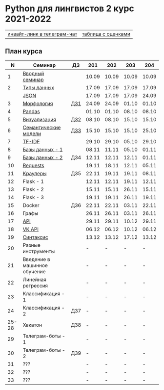 # Python для лингвистов 2 курс 2021-2022

<table>
  <tr>
    <td> <a href="https://t.me/joinchat/3ymOTSrrFzphYzA6"> инвайт-линк в телеграм-чат </a> </td>
    <td> <a href="https://docs.google.com/spreadsheets/d/1wE8CO8QYmfnndG0Lcrq2adn2YKYzkZGyC6VqqpY13Jo/edit?usp=sharing"> таблица с оценками </a> </td>
  </tr>
</table>

## План курса

| N  | Семинар     | ДЗ | 201 | 202 | 203 | 204 |
| -- | ----------- | -- | --- | --- | --- | --- |
| 1  | [Вводный семинар](https://github.com/hse-ling-python/seminars/blob/master/intro/course_intro_2021.ipynb) | | 10.09 | 10.09 | 10.09 | 10.09 |
| 2  | [Типы данных](https://github.com/hse-ling-python/seminars/blob/master/data_structures/data_structures_1(1).ipynb) | | 17.09 | 17.09 | 17.09 | 17.09 |
|| [JSON](https://github.com/hse-ling-python/seminars/blob/master/json_data/json_1.ipynb) | | 17.09 | 17.09 | 17.09 | 24.09 |
| 3  | [Морфология](https://github.com/hse-ling-python/seminars/blob/master/morphology/morphology_1.ipynb) | [ДЗ1](https://github.com/hse-ling-python/homework_21_22/blob/main/hw1.md) | 24.09 | 24.09 | 01.10 | 01.10 |
| 4  | [Pandas](https://github.com/hse-ling-python/seminars/blob/master/visualization/pandas.ipynb) | | 01.10 | 01.10 | 08.10 | 08.10 |
| 5  | [Визуализация](https://github.com/hse-ling-python/seminars/blob/master/visualization/visualization_21.ipynb) | [ДЗ2](https://github.com/hse-ling-python/homework_21_22/blob/main/hw2.md) | 08.10 | 08.10 | 15.10 | 15.10 |
| 6  | [Семантические модели](https://github.com/hse-ling-python/seminars/blob/master/vector_models/vector_models_21_22.ipynb) | [ДЗ3](https://github.com/hse-ling-python/homework_21_22/blob/main/hw3.md) | 15.10 | 15.10 | 15.10 | 25.10 |
| 7  | [TF-IDF](https://nbviewer.jupyter.org/github/hse-ling-python/seminars/blob/master/text_to_vector/TF-IDF.ipynb) | | 29.10 | 29.10 | 05.10 | 29.10 |
| 8  | [Базы данных - 1](https://github.com/hse-ling-python/seminars/blob/master/databases/databases_2020_1.ipynb) | | 08.11 | 11.11 | 05.10 | 01.11 |
| 9  | [Базы данных - 2](https://github.com/hse-ling-python/seminars/blob/master/databases/databases_2020_2.ipynb) | ДЗ4 | 12.11 | 12.11 | 12.11 | 01.11 |
| 10  | [Requests](https://github.com/hse-ling-python/seminars/blob/master/html_and_requests/requests_2021.ipynb) | | 19.11 | 18.11 | 12.11 | 05.11 |
| 11  | [Краулеры](https://github.com/hse-ling-python/seminars/blob/master/crawlers/crawlers_1.ipynb) | ДЗ5 | 22.11 | 19.11 | 19.11 | 08.11 |
| 12  | Flask - 1 | | 12.11 | 12.11 | 19.11 | 12.11 |
| 13  | Flask - 2 | | 15.11 | 15.11 | 26.11 | 15.11 |
| 14  | Flask - 3 | | 19.11 | 19.11 | 26.11 | 19.11 |
| 15  | Docker | ДЗ6 | 22.11 | 22.11 | 03.11 | 22.11 |
| 16  | Графы | | 26.11 | 26.11 | 03.11 | 26.11 |
| 17  | [API](https://github.com/hse-ling-python/seminars/blob/master/different_api/client-server-architecture.ipynb) | | 29.11 | 29.11 | 10.12 | 29.11 |
| 18  | [VK API](https://github.com/hse-ling-python/seminars/blob/master/different_api/vk_api2021.ipynb) | | 06.12 | 06.12 | 10.12 | 06.12 |
| 19  | [Синтаксис](https://github.com/hse-ling-python/seminars/blob/master/UDPipe/syntax.md) | | 13.12 | 13.12 | 17.12 | 13.12 |
| 20  | Разные инструменты | | - | - | - | - |
| 21  | Введение в машинное обучение | | - | - | - | - |
| 22  | Линейная регрессия | | - | - | - | - |
| 23  | Классификация - 1 | | - | - | - | - |
| 24  | Классификация - 2 | ДЗ7 | - | - | - | - |
| 25-28  | Хакатон | ДЗ8 | - | - | - | - |
| 29  | Телеграм-боты - 1 | | - | - | - | - |
| 30  | Телеграм-боты - 2 | ДЗ9 | - | - | - | - |
| 31  | ??? | | - | - | - | - |
| 32  | ??? | | - | - | - | - |
| 33  | ??? | | - | - | - | - |

